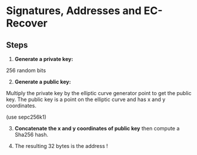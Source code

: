 # Signatures, Addresses and EC-Recover

## Steps

1. __Generate a private key:__

256 random bits

2. __Generate a public key:__

Multiply the private key by the elliptic curve generator point to get the public key. The public key is a point on the elliptic curve and has x and y coordinates.

(use sepc256k1)

3. __Concatenate the x and y coordinates of public key__
 then compute a Sha256 hash.

4. The resulting 32 bytes is the address !